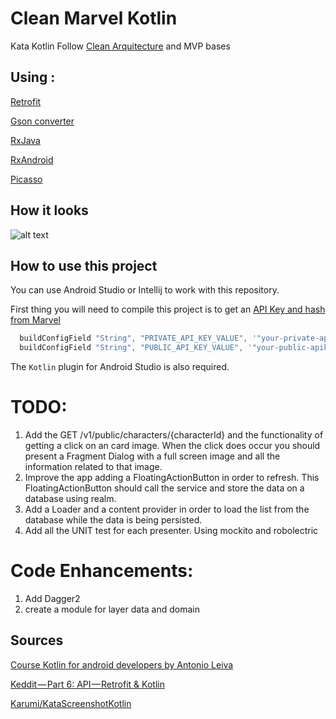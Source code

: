 # Clean Marvel Kotlin
Kata Kotlin 
Follow [Clean Arquitecture](https://8thlight.com/blog/uncle-bob/2012/08/13/the-clean-architecture.html/) and  MVP bases 

## Using :

[Retrofit](http://square.github.io/retrofit/)

[Gson converter](https://github.com/square/retrofit/tree/master/retrofit-converters/gson)

[RxJava](https://github.com/ReactiveX/RxJava)

[RxAndroid](https://github.com/ReactiveX/rxandroid)

[Picasso](https://github.com/square/picasso)

## How it looks
![alt text](https://github.com/adsf117/MVP_MARVEL_RX/blob/master/demo_small.gif)


## How to use this project

You can use Android Studio or Intellij to work with this repository.

First thing you will need to compile this project is to get an [API Key and hash from Marvel](https://marvel.com/signin?referer=https%3A%2F%2Fdeveloper.marvel.com%2Faccount)

```Clean_Marvel_Kotlin/app/build.gradle
  buildConfigField "String", "PRIVATE_API_KEY_VALUE", '"your-private-apikey"'
  buildConfigField "String", "PUBLIC_API_KEY_VALUE", '"your-public-apikey"'
```

The `Kotlin` plugin for Android Studio is also required.

# TODO:
1. Add the GET /v1/public/characters/{characterId} and the functionality of getting a click on an card image. When the click does occur you should present a Fragment Dialog with a full screen image and all the information related to that image.
2. Improve the app adding a FloatingActionButton in order to refresh. This FloatingActionButton should call the service and store the data on a database using realm.
3. Add a Loader and a content provider in order to load the list from the database while the data is being persisted.
3. Add all the UNIT test for each presenter. Using mockito and robolectric


# Code Enhancements:

1. Add Dagger2
2. create a module for layer data and domain



## Sources

[Course Kotlin for android developers by  Antonio Leiva](https://academy.antonioleiva.com/courses/)

[Keddit — Part 6: API — Retrofit & Kotlin](https://android.jlelse.eu/keddit-part-6-api-retrofit-kotlin-d309074af0)

[Karumi/KataScreenshotKotlin](https://github.com/Karumi/KataScreenshotKotlin)

